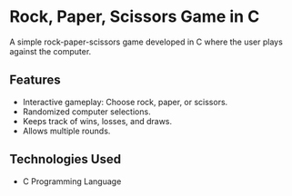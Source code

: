 # Rock, Paper, Scissors Game in C

A simple rock-paper-scissors game developed in C where the user plays against the computer.

## Features
- Interactive gameplay: Choose rock, paper, or scissors.
- Randomized computer selections.
- Keeps track of wins, losses, and draws.
- Allows multiple rounds.

## Technologies Used
- C Programming Language
